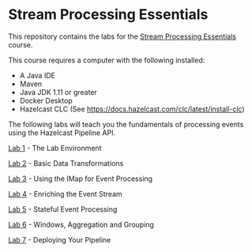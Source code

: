 # Stream Processing Essentials

This repository contains the labs for the [Stream Processing Essentials](https://training.hazelcast.com/stream-processing-essentials) course.

This course requires a computer with the following installed:
* A Java IDE 
* Maven
* Java JDK 1.11 or greater
* Docker Desktop
* Hazelcast CLC (See https://docs.hazelcast.com/clc/latest/install-clc)

The following labs will teach you the fundamentals of processing 
events using the Hazelcast Pipeline API.

[Lab 1](./Lab1.md) - The Lab Environment

[Lab 2](./Lab2.md) - Basic Data Transformations

[Lab 3](./Lab3.md) - Using the IMap for Event Processing 

[Lab 4](./Lab4.md) - Enriching the Event Stream

[Lab 5](./Lab5.md) - Stateful Event Processing 

[Lab 6](./Lab6.md) - Windows, Aggregation and Grouping

[Lab 7](./Lab7.md) - Deploying Your Pipeline



